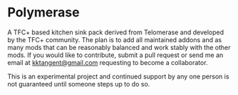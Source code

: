 # Polymerase
A TFC+ based kitchen sink pack derived from Telomerase and developed by the TFC+ community. 
The plan is to add all maintained addons and as many mods that can be reasonably balanced and work stably with the other mods.
If you would like to contribute, submit a pull request or send me an email at kktangent@gmail.com requesting to become a collaborator.

This is an experimental project and continued support by any one person is not guaranteed until someone steps up to do so.
